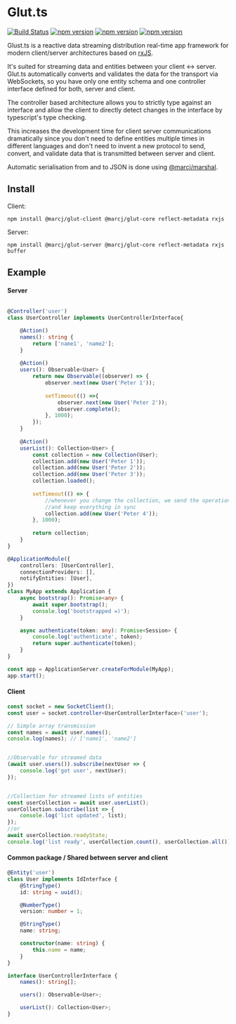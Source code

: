 # Glut.ts

[![Build Status](https://travis-ci.com/marcj/glut.ts.svg?branch=master)](https://travis-ci.com/marcj/glut.ts)
[![npm version](https://badge.fury.io/js/%40marcj%2Fglut-core.svg)](https://badge.fury.io/js/%40marcj%2Fglut-core)
[![npm version](https://badge.fury.io/js/%40marcj%2Fglut-server.svg)](https://badge.fury.io/js/%40marcj%2Fglut-server)
[![npm version](https://badge.fury.io/js/%40marcj%2Fglut-client.svg)](https://badge.fury.io/js/%40marcj%2Fglut-client)


Glust.ts is a reactive data streaming distribution real-time app framework for modern client/server architectures 
based on [rxJS](https://github.com/ReactiveX/rxjs).

It's suited for streaming data and entities between your client <-> server. Glut.ts automatically converts and validates the data
for the transport via WebSockets, so you have only one entity schema and one controller interface defined for both, server and client. 

The controller based architecture allows you to strictly type against an interface and allow the client to
directly detect changes in the interface by typescript's type checking. 

This increases the development time for client server communications dramatically
since you don't need to define entities multiple times in different languages and don't need to invent a new protocol
to send, convert, and validate data that is transmitted between server and client. 

Automatic serialisation from and to JSON is done using [@marcj/marshal](https://github.com/marcj/marshal).

## Install

Client:

```
npm install @marcj/glut-client @marcj/glut-core reflect-metadata rxjs
```

Server:

```
npm install @marcj/glut-server @marcj/glut-core reflect-metadata rxjs buffer
```

## Example


#### Server

```typescript

@Controller('user')
class UserController implements UserControllerInterface{

    @Action()
    names(): string {
        return ['name1', 'name2'];
    }
    
    @Action()
    users(): Observable<User> {
        return new Observable((observer) => {
            observer.next(new User('Peter 1'));
            
            setTimeout(() =>{
                observer.next(new User('Peter 2'));
                observer.complete();
            }, 1000);
        });
    }
    
    @Action()
    userList(): Collection<User> {
        const collection = new Collection(User);
        collection.add(new User('Peter 1'));
        collection.add(new User('Peter 2'));
        collection.add(new User('Peter 3'));
        collection.loaded();
        
        setTimeout(() => {
            //whenever you change the collection, we send the operations to the client
            //and keep everything in sync
            collection.add(new User('Peter 4'));
        }, 1000);
        
        return collection;
    }
}

@ApplicationModule({
    controllers: [UserController],
    connectionProviders: [],
    notifyEntities: [User],
})
class MyApp extends Application {
    async bootstrap(): Promise<any> {
        await super.bootstrap();
        console.log('bootstrapped =)');
    }

    async authenticate(token: any): Promise<Session> {
        console.log('authenticate', token);
        return super.authenticate(token);
    }
}

const app = ApplicationServer.createForModule(MyApp);
app.start();
```

#### Client
 
```typescript
const socket = new SocketClient();
const user = socket.controller<UserControllerInterface>('user');

// Simple array transmission
const names = await user.names();
console.log(names); // ['name1', 'name2']


//Observable for streamed data
(await user.users()).subscribe(nextUser => {
    console.log('got user', nextUser);  
});


//Collection for streamed lists of entities
const userCollection = await user.userList();
userCollection.subscribe(list => {
    console.log('list updated', list);  
});
//or
await userCollection.readyState;
console.log('list ready', userCollection.count(), userCollection.all());
```

#### Common package / Shared between server and client

```typescript
@Entity('user')
class User implements IdInterface {
    @StringType()
    id: string = uuid();

    @NumberType()
    version: number = 1;

    @StringType()
    name: string;

    constructor(name: string) {
        this.name = name;
    }
}

interface UserControllerInterface {
    names(): string[];

    users(): Observable<User>;

    userList(): Collection<User>;
}
```
